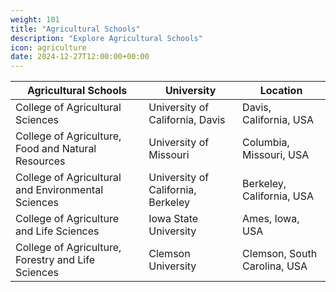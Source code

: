 ```yaml
---
weight: 101
title: "Agricultural Schools"
description: "Explore Agricultural Schools"
icon: agriculture
date: 2024-12-27T12:00:00+00:00
---
```



| Agricultural Schools                               | University                                    | Location                           |
|---------------------------------------------------|-----------------------------------------------|------------------------------------|
| College of Agricultural Sciences                  | University of California, Davis               | Davis, California, USA             |
| College of Agriculture, Food and Natural Resources | University of Missouri                        | Columbia, Missouri, USA            |
| College of Agricultural and Environmental Sciences | University of California, Berkeley            | Berkeley, California, USA          |
| College of Agriculture and Life Sciences           | Iowa State University                         | Ames, Iowa, USA                    |
| College of Agriculture, Forestry and Life Sciences | Clemson University                            | Clemson, South Carolina, USA       |
